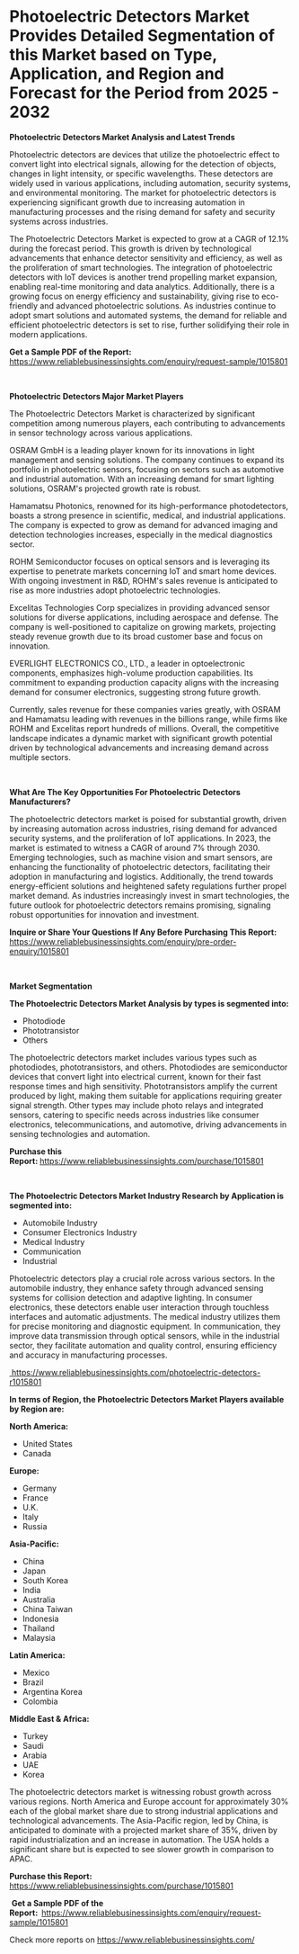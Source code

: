 <p><h1>Photoelectric Detectors Market Provides Detailed Segmentation of this Market based on Type, Application, and Region and Forecast for the Period from 2025 - 2032</h1></p><p><strong>Photoelectric Detectors Market Analysis and Latest Trends</strong></p>
<p><p>Photoelectric detectors are devices that utilize the photoelectric effect to convert light into electrical signals, allowing for the detection of objects, changes in light intensity, or specific wavelengths. These detectors are widely used in various applications, including automation, security systems, and environmental monitoring. The market for photoelectric detectors is experiencing significant growth due to increasing automation in manufacturing processes and the rising demand for safety and security systems across industries.</p><p>The Photoelectric Detectors Market is expected to grow at a CAGR of 12.1% during the forecast period. This growth is driven by technological advancements that enhance detector sensitivity and efficiency, as well as the proliferation of smart technologies. The integration of photoelectric detectors with IoT devices is another trend propelling market expansion, enabling real-time monitoring and data analytics. Additionally, there is a growing focus on energy efficiency and sustainability, giving rise to eco-friendly and advanced photoelectric solutions. As industries continue to adopt smart solutions and automated systems, the demand for reliable and efficient photoelectric detectors is set to rise, further solidifying their role in modern applications.</p></p>
<p><strong>Get a Sample PDF of the Report:&nbsp;</strong> <a href="https://www.reliablebusinessinsights.com/enquiry/request-sample/1015801?utm_campaign=2752&utm_medium=2&utm_source=Github&utm_content=ia&utm_term=10042025&utm_id=photoelectric-detectors">https://www.reliablebusinessinsights.com/enquiry/request-sample/1015801</a></p>
<p>&nbsp;</p>
<p><strong>Photoelectric Detectors Major Market Players</strong></p>
<p><p>The Photoelectric Detectors Market is characterized by significant competition among numerous players, each contributing to advancements in sensor technology across various applications. </p><p>OSRAM GmbH is a leading player known for its innovations in light management and sensing solutions. The company continues to expand its portfolio in photoelectric sensors, focusing on sectors such as automotive and industrial automation. With an increasing demand for smart lighting solutions, OSRAM's projected growth rate is robust.</p><p>Hamamatsu Photonics, renowned for its high-performance photodetectors, boasts a strong presence in scientific, medical, and industrial applications. The company is expected to grow as demand for advanced imaging and detection technologies increases, especially in the medical diagnostics sector.</p><p>ROHM Semiconductor focuses on optical sensors and is leveraging its expertise to penetrate markets concerning IoT and smart home devices. With ongoing investment in R&D, ROHM's sales revenue is anticipated to rise as more industries adopt photoelectric technologies.</p><p>Excelitas Technologies Corp specializes in providing advanced sensor solutions for diverse applications, including aerospace and defense. The company is well-positioned to capitalize on growing markets, projecting steady revenue growth due to its broad customer base and focus on innovation.</p><p>EVERLIGHT ELECTRONICS CO., LTD., a leader in optoelectronic components, emphasizes high-volume production capabilities. Its commitment to expanding production capacity aligns with the increasing demand for consumer electronics, suggesting strong future growth.</p><p>Currently, sales revenue for these companies varies greatly, with OSRAM and Hamamatsu leading with revenues in the billions range, while firms like ROHM and Excelitas report hundreds of millions. Overall, the competitive landscape indicates a dynamic market with significant growth potential driven by technological advancements and increasing demand across multiple sectors.</p></p>
<p>&nbsp;</p>
<p><strong>What Are The Key Opportunities For Photoelectric Detectors Manufacturers?</strong></p>
<p><p>The photoelectric detectors market is poised for substantial growth, driven by increasing automation across industries, rising demand for advanced security systems, and the proliferation of IoT applications. In 2023, the market is estimated to witness a CAGR of around 7% through 2030. Emerging technologies, such as machine vision and smart sensors, are enhancing the functionality of photoelectric detectors, facilitating their adoption in manufacturing and logistics. Additionally, the trend towards energy-efficient solutions and heightened safety regulations further propel market demand. As industries increasingly invest in smart technologies, the future outlook for photoelectric detectors remains promising, signaling robust opportunities for innovation and investment.</p></p>
<p><strong>Inquire or Share Your Questions If Any Before Purchasing This Report:</strong> <a href="https://www.reliablebusinessinsights.com/enquiry/pre-order-enquiry/1015801?utm_campaign=2752&utm_medium=2&utm_source=Github&utm_content=ia&utm_term=10042025&utm_id=photoelectric-detectors">https://www.reliablebusinessinsights.com/enquiry/pre-order-enquiry/1015801</a></p>
<p>&nbsp;</p>
<p><strong>Market Segmentation</strong></p>
<p><strong>The Photoelectric Detectors Market Analysis by types is segmented into:</strong></p>
<p><ul><li>Photodiode</li><li>Phototransistor</li><li>Others</li></ul></p>
<p><p>The photoelectric detectors market includes various types such as photodiodes, phototransistors, and others. Photodiodes are semiconductor devices that convert light into electrical current, known for their fast response times and high sensitivity. Phototransistors amplify the current produced by light, making them suitable for applications requiring greater signal strength. Other types may include photo relays and integrated sensors, catering to specific needs across industries like consumer electronics, telecommunications, and automotive, driving advancements in sensing technologies and automation.</p></p>
<p><strong>Purchase this Report:&nbsp;</strong><a href="https://www.reliablebusinessinsights.com/purchase/1015801?utm_campaign=2752&utm_medium=2&utm_source=Github&utm_content=ia&utm_term=10042025&utm_id=photoelectric-detectors">https://www.reliablebusinessinsights.com/purchase/1015801</a></p>
<p>&nbsp;</p>
<p><strong>The Photoelectric Detectors Market Industry Research by Application is segmented into:</strong></p>
<p><ul><li>Automobile Industry</li><li>Consumer Electronics Industry</li><li>Medical Industry</li><li>Communication</li><li>Industrial</li></ul></p>
<p><p>Photoelectric detectors play a crucial role across various sectors. In the automobile industry, they enhance safety through advanced sensing systems for collision detection and adaptive lighting. In consumer electronics, these detectors enable user interaction through touchless interfaces and automatic adjustments. The medical industry utilizes them for precise monitoring and diagnostic equipment. In communication, they improve data transmission through optical sensors, while in the industrial sector, they facilitate automation and quality control, ensuring efficiency and accuracy in manufacturing processes.</p></p>
<p><a href="https://www.reliablebusinessinsights.com/photoelectric-detectors-r1015801?utm_campaign=2752&utm_medium=2&utm_source=Github&utm_content=ia&utm_term=10042025&utm_id=photoelectric-detectors">&nbsp;https://www.reliablebusinessinsights.com/photoelectric-detectors-r1015801</a></p>
<p><strong>In terms of Region, the Photoelectric Detectors Market Players available by Region are:</strong></p>
<p>
    <p> <strong> North America: </strong>
        <ul>
            <li>United States</li>
            <li>Canada</li>
        </ul>
        </p> 
    <p> <strong> Europe: </strong>
        <ul>
            <li>Germany</li>
            <li>France</li>
            <li>U.K.</li>
            <li>Italy</li>
            <li>Russia</li>
        </ul>
        </p> 
    <p> <strong> Asia-Pacific: </strong>
        <ul>
            <li>China</li>
            <li>Japan</li>
            <li>South Korea</li>
            <li>India</li>
            <li>Australia</li>
            <li>China Taiwan</li>
            <li>Indonesia</li>
            <li>Thailand</li>
            <li>Malaysia</li>
        </ul>
        </p> 
    <p> <strong> Latin America: </strong>
        <ul>
            <li>Mexico</li>
            <li>Brazil</li>
            <li>Argentina Korea</li>
            <li>Colombia</li>
        </ul>
        </p> 
    <p> <strong> Middle East & Africa: </strong>
        <ul>
            <li>Turkey</li>
            <li>Saudi</li>
            <li>Arabia</li>
            <li>UAE</li>
            <li>Korea</li>
        </ul>
    </p>
    </p>
<p><p>The photoelectric detectors market is witnessing robust growth across various regions. North America and Europe account for approximately 30% each of the global market share due to strong industrial applications and technological advancements. The Asia-Pacific region, led by China, is anticipated to dominate with a projected market share of 35%, driven by rapid industrialization and an increase in automation. The USA holds a significant share but is expected to see slower growth in comparison to APAC.</p></p>
<p><strong>Purchase this Report: </strong><a href="https://www.reliablebusinessinsights.com/purchase/1015801?utm_campaign=2752&utm_medium=2&utm_source=Github&utm_content=ia&utm_term=10042025&utm_id=photoelectric-detectors">https://www.reliablebusinessinsights.com/purchase/1015801</a></p>
<p>&nbsp;<strong>Get a Sample PDF of the Report:&nbsp;&nbsp;</strong><a href="https://www.reliablebusinessinsights.com/enquiry/request-sample/1015801?utm_campaign=2752&utm_medium=2&utm_source=Github&utm_content=ia&utm_term=10042025&utm_id=photoelectric-detectors">https://www.reliablebusinessinsights.com/enquiry/request-sample/1015801</a></p>
<p><strong></strong></p>
<p>Check more reports on <a href="https://www.reliablebusinessinsights.com/?utm_campaign=2752&utm_medium=2&utm_source=Github&utm_content=ia&utm_term=10042025&utm_id=photoelectric-detectors">https://www.reliablebusinessinsights.com/</a></p>
